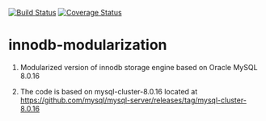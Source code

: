 [![Build Status](https://travis-ci.org/romz-pl/innodb-modularization.svg?branch=master)](https://travis-ci.org/romz-pl/innodb-modularization)
[![Coverage Status](https://codecov.io/gh/romz-pl/innodb-modularization/badge.svg?branch=master)](https://codecov.io/gh/romz-pl/innodb-modularization?branch=master)


# innodb-modularization
1. Modularized version of innodb storage engine based on Oracle MySQL 8.0.16

2. The code is based on mysql-cluster-8.0.16 located at https://github.com/mysql/mysql-server/releases/tag/mysql-cluster-8.0.16
